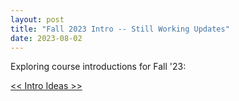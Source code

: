 ```yaml
---
layout: post
title: "Fall 2023 Intro -- Still Working Updates"
date: 2023-08-02
---
```


Exploring course introductions for Fall '23:

[<< Intro Ideas >>](https://drive.google.com/file/d/1NdeodjIOtcEEh2j3NHBuxjqyHYKA_qKj/view?usp=sharing)   

